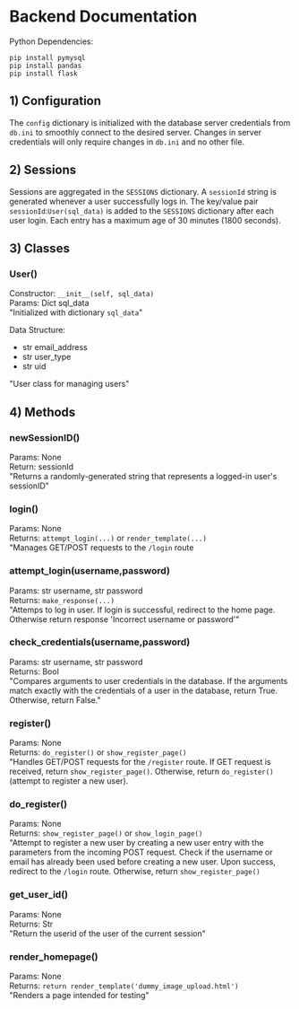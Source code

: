 # Backend Documentation

Python Dependencies:
```
pip install pymysql
pip install pandas
pip install flask
```

## 1) Configuration

The `config` dictionary is initialized with the database server credentials from `db.ini` to smoothly connect to the desired server. Changes in server credentials will only require changes in `db.ini` and no other file.

## 2) Sessions

Sessions are aggregated in the `SESSIONS` dictionary. A `sessionId` string is generated whenever a user successfully logs in.
The key/value pair `sessionId`:`User(sql_data)` is added to the `SESSIONS` dictionary after each user login.
Each entry has a maximum age of 30 minutes (1800 seconds).

## 3) Classes

### User()

Constructor: `__init__(self, sql_data)`  
    Params: Dict sql_data  
    "Initialized with dictionary `sql_data`"

Data Structure:
- str email_address
- str user_type
- str uid

"User class for managing users"

## 4) Methods

### newSessionID()
Params: None  
Return: sessionId  
"Returns a randomly-generated string that represents a logged-in user's sessionID"  

### login()
Params: None  
Returns: `attempt_login(...)` or `render_template(...)`  
"Manages GET/POST requests to the `/login` route  

### attempt_login(username,password)
Params: str username, str password  
Returns: `make_response(...)`  
"Attemps to log in user. If login is successful, redirect to the home page. Otherwise return response 'Incorrect username or password'"  

### check_credentials(username,password)
Params: str username, str password  
Returns: Bool  
"Compares arguments to user credentials in the database. If the arguments match exactly with the credentials of a user in the database, return True. Otherwise, return False."  

### register()
Params: None  
Returns: `do_register()` or `show_register_page()`  
"Handles GET/POST requests for the `/register` route. If GET request is received, return `show_register_page()`. Otherwise, return `do_register()` (attempt to register a new user).  

### do_register()
Params: None  
Returns: `show_register_page()` or `show_login_page()`  
"Attempt to register a new user by creating a new user entry with the parameters from the incoming POST request. Check if the username or email has already been used before creating a new user. Upon success, redirect to the `/login` route. Otherwise, return `show_register_page()`  

### get_user_id()
Params: None  
Returns: Str  
"Return the userid of the user of the current session"  

### render_homepage()
Params: None  
Returns: `return render_template('dummy_image_upload.html')`  
"Renders a page intended for testing"

